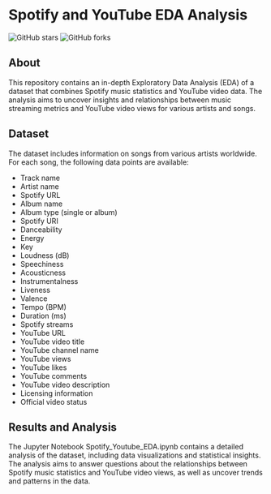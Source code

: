 # Spotify and YouTube EDA Analysis

![GitHub stars](https://img.shields.io/github/stars/yourusername/Spotify-YouTube-EDA?style=social)
![GitHub forks](https://img.shields.io/github/forks/yourusername/Spotify-YouTube-EDA?style=social)

## About

This repository contains an in-depth Exploratory Data Analysis (EDA) of a dataset that combines Spotify music statistics and YouTube video data. The analysis aims to uncover insights and relationships between music streaming metrics and YouTube video views for various artists and songs.

## Dataset

The dataset includes information on songs from various artists worldwide. For each song, the following data points are available:

- Track name
- Artist name
- Spotify URL
- Album name
- Album type (single or album)
- Spotify URI
- Danceability
- Energy
- Key
- Loudness (dB)
- Speechiness
- Acousticness
- Instrumentalness
- Liveness
- Valence
- Tempo (BPM)
- Duration (ms)
- Spotify streams
- YouTube URL
- YouTube video title
- YouTube channel name
- YouTube views
- YouTube likes
- YouTube comments
- YouTube video description
- Licensing information
- Official video status

## Results and Analysis
The Jupyter Notebook Spotify_Youtube_EDA.ipynb contains a detailed analysis of the dataset, including data visualizations and statistical insights. The analysis aims to answer questions about the relationships between Spotify music statistics and YouTube video views, as well as uncover trends and patterns in the data.

